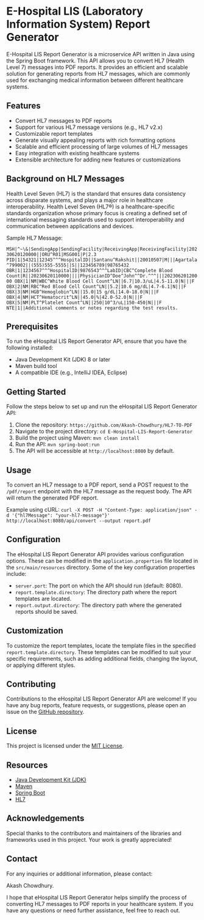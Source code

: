 
 # E-Hospital LIS (Laboratory Information System) Report Generator


E-Hospital LIS Report Generator is a microservice API written in Java using the Spring Boot framework. This API allows you to convert HL7 (Health Level 7) messages into PDF reports. It provides an efficient and scalable solution for generating reports from HL7 messages, which are commonly used for exchanging medical information between different healthcare systems.

## Features

- Convert HL7 messages to PDF reports
- Support for various HL7 message versions (e.g., HL7 v2.x)
- Customizable report templates
- Generate visually appealing reports with rich formatting options
- Scalable and efficient processing of large volumes of HL7 messages
- Easy integration with existing healthcare systems
- Extensible architecture for adding new features or customizations

## Background on HL7 Messages
Health Level Seven (HL7) is the standard that ensures data consistency across disparate systems, and plays a major role in healthcare interoperability. Health Level Seven (HL7®) is a healthcare-specific standards organization whose primary focus is creating a defined set of international messaging standards used to support interoperability and communication between applications and devices.

Sample HL7 Message:

`MSH|^~\&|SendingApp|SendingFacility|ReceivingApp|ReceivingFacility|20230620120000||ORU^R01|MSG001|P|2.3
PID|1|54321|12345^^^HospitalID||Santanu^Rakshit||20010507|M|||Agartala^799002||(555)555-5555||S||123456789|98765432
OBR|1|1234567^^^HospitalID|9876543^^^LabID|CBC^Complete Blood Count|R||20230620110000||||PhysicianID^Doe^John^^Dr.^^^|||20230620120000
OBX|1|NM|WBC^White Blood Cell Count^LN||6.7|10.3/uL|4.5-11.0|N|||F
OBX|2|NM|RBC^Red Blood Cell Count^LN||5.2|10.6 mg/dL|4.7-6.1|N|||F
OBX|3|NM|HGB^Hemoglobin^LN||15.0|15 g/dL|14.0-18.0|N|||F
OBX|4|NM|HCT^Hematocrit^LN||45.0|%|42.0-52.0|N|||F
OBX|5|NM|PLT^Platelet Count^LN||250|10^3/uL|150-450|N|||F
NTE|1||Additional comments or notes regarding the test results.
`

## Prerequisites

To run the eHospital LIS Report Generator API, ensure that you have the following installed:

- Java Development Kit (JDK) 8 or later
- Maven build tool
- A compatible IDE (e.g., IntelliJ IDEA, Eclipse)

## Getting Started

Follow the steps below to set up and run the eHospital LIS Report Generator API:

1. Clone the repository:
`https://github.com/Akash-Chowdhury/HL7-TO-PDF`
2. Navigate to the project directory:
`cd E-Hospital-LIS-Report-Generator`
3. Build the project using Maven:
`mvn clean install`
4. Run the API:
`mvn spring-boot:run`
5. The API will be accessible at `http://localhost:8080` by default.
## Usage

To convert an HL7 message to a PDF report, send a POST request to the `/pdf/report` endpoint with the HL7 message as the request body. The API will return the generated PDF report.

Example using cURL:
`curl -X POST -H "Content-Type: application/json" -d '{"hl7Message": "your-hl7-message"}' http://localhost:8080/api/convert --output report.pdf`

## Configuration

The eHospital LIS Report Generator API provides various configuration options. These can be modified in the `application.properties` file located in the `src/main/resources` directory. Some of the key configuration properties include:

- `server.port`: The port on which the API should run (default: 8080).
- `report.template.directory`: The directory path where the report templates are located.
- `report.output.directory`: The directory path where the generated reports should be saved.

## Customization

To customize the report templates, locate the template files in the specified `report.template.directory`. These templates can be modified to suit your specific requirements, such as adding additional fields, changing the layout, or applying different styles.

## Contributing

Contributions to the eHospital LIS Report Generator API are welcome! If you have any bug reports, feature requests, or suggestions, please open an issue on the [GitHub repository](https://github.com/your-username/ehospital-lis-report-generator/issues).

## License

This project is licensed under the [MIT License](LICENSE).

## Resources

- [Java Development Kit (JDK)](https://www.oracle.com/java/technologies/javase-jdk11-downloads.html)
- [Maven](https://maven.apache.org/)
- [Spring Boot](https://spring.io/projects/spring-boot)
- [HL7](https://www.hl7.org/)

## Acknowledgements

Special thanks to the contributors and maintainers of the libraries and frameworks used in this project. Your work is greatly appreciated!

## Contact

For any inquiries or additional information, please contact:

Akash Chowdhury.


I hope that eHospital LIS Report Generator helps simplify the process of converting HL7 messages to PDF reports in your healthcare system. If you have any questions or need further assistance, feel free to reach out.

